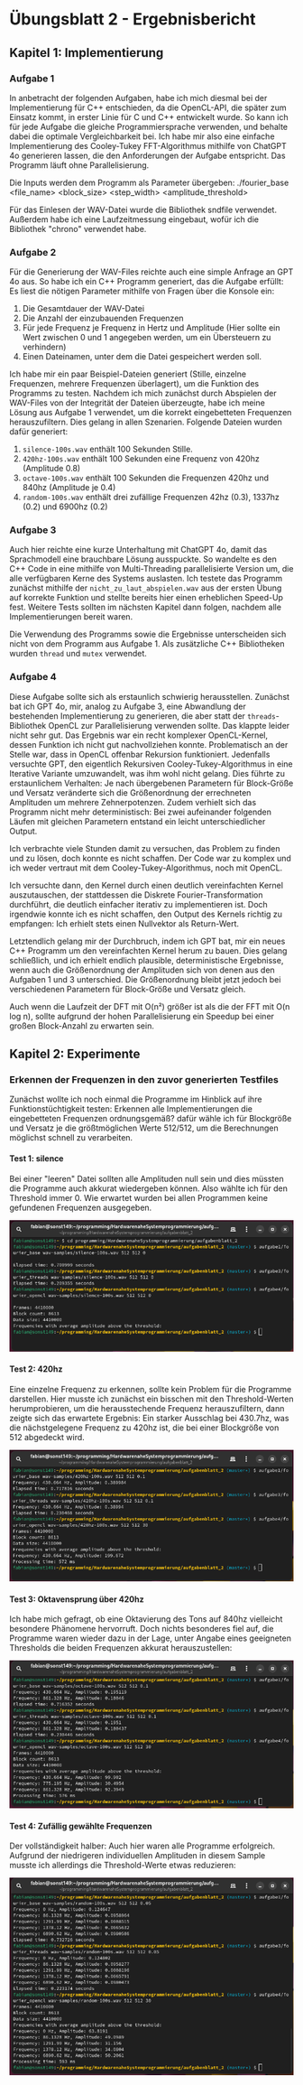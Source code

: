 # Übungsblatt 2 - Ergebnisbericht

## Kapitel 1: Implementierung
### Aufgabe 1
In anbetracht der folgenden Aufgaben, habe ich mich diesmal bei der Implementierung für C++ entschieden, da die OpenCL-API, die später zum Einsatz kommt, in erster Linie für C und C++ entwickelt wurde. So kann ich für jede Aufgabe die gleiche Programmiersprache verwenden, und behalte dabei die optimale Vergleichbarkeit bei. Ich habe mir also eine einfache Implementierung des Cooley-Tukey FFT-Algorithmus mithilfe von ChatGPT 4o generieren lassen, die den Anforderungen der Aufgabe entspricht. Das Programm läuft ohne Parallelisierung.

Die Inputs werden dem Programm als Parameter übergeben: ./fourier_base <file_name> <block_size> <step_width> <amplitude_threshold>

Für das Einlesen der WAV-Datei wurde die Bibliothek sndfile verwendet. Außerdem habe ich eine Laufzeitmessung eingebaut, wofür ich die Bibliothek "chrono" verwendet habe.

### Aufgabe 2
Für die Generierung der WAV-Files reichte auch eine simple Anfrage an GPT 4o aus. So habe ich ein C++ Programm generiert, das die Aufgabe erfüllt: Es liest die nötigen Parameter mithilfe von Fragen über die Konsole ein: 

1. Die Gesamtdauer der WAV-Datei
2. Die Anzahl der einzubauenden Frequenzen
3. Für jede Frequenz je Frequenz in Hertz und Amplitude (Hier sollte ein Wert zwischen 0 und 1 angegeben werden, um ein Übersteuern zu verhindern)
4. Einen Dateinamen, unter dem die Datei gespeichert werden soll.

Ich habe mir ein paar Beispiel-Dateien generiert (Stille, einzelne Frequenzen, mehrere Frequenzen überlagert), um die Funktion des Programms zu testen. Nachdem ich mich zunächst durch Abspielen der WAV-Files von der Integrität der Dateien überzeugte, habe ich meine Lösung aus Aufgabe 1 verwendet, um die korrekt eingebetteten Frequenzen herauszufiltern. Dies gelang in allen Szenarien. Folgende Dateien wurden dafür generiert:

1. `silence-100s.wav` enthält 100 Sekunden Stille.
2. `420hz-100s.wav` enthält 100 Sekunden eine Frequenz von 420hz (Amplitude 0.8)
3. `octave-100s.wav` enthält 100 Sekunden die Frequenzen 420hz und 840hz (Amplitude je 0.4)
4. `random-100s.wav` enthält drei zufällige Frequenzen 42hz (0.3), 1337hz (0.2) und 6900hz (0.2)

### Aufgabe 3
Auch hier reichte eine kurze Unterhaltung mit ChatGPT 4o, damit das Sprachmodell eine brauchbare Lösung ausspuckte. So wandelte es den C++ Code in eine mithilfe von Multi-Threading parallelisierte Version um, die alle verfügbaren Kerne des Systems auslasten. Ich testete das Programm zunächst mithilfe der `nicht_zu_laut_abspielen.wav` aus der ersten Übung auf korrekte Funktion und stellte bereits hier einen erheblichen Speed-Up fest. Weitere Tests sollten im nächsten Kapitel dann folgen, nachdem alle Implementierungen bereit waren.

Die Verwendung des Programms sowie die Ergebnisse unterscheiden sich nicht von dem Programm aus Aufgabe 1. Als zusätzliche C++ Bibliotheken wurden `thread` und `mutex` verwendet.

### Aufgabe 4
Diese Aufgabe sollte sich als erstaunlich schwierig herausstellen. Zunächst bat ich GPT 4o, mir, analog zu Aufgabe 3, eine Abwandlung der bestehenden Implementierung zu generieren, die aber statt der `threads`-Bibliothek OpenCL zur Parallelisierung verwenden sollte. Das klappte leider nicht sehr gut. Das Ergebnis war ein recht komplexer OpenCL-Kernel, dessen Funktion ich nicht gut nachvollziehen konnte. Problematisch an der Stelle war, dass in OpenCL offenbar Rekursion funktioniert. Jedenfalls versuchte GPT, den eigentlich Rekursiven Cooley-Tukey-Algorithmus in eine Iterative Variante umzuwandelt, was ihm wohl nicht gelang. Dies führte zu erstaunlichem Verhalten: Je nach übergebenen Parametern für Block-Größe und Versatz veränderte sich die Größenordnung der errechneten Amplituden um mehrere Zehnerpotenzen. Zudem verhielt sich das Programm nicht mehr deterministisch: Bei zwei aufeinander folgenden Läufen mit gleichen Parametern entstand ein leicht unterschiedlicher Output.

Ich verbrachte viele Stunden damit zu versuchen, das Problem zu finden und zu lösen, doch konnte es nicht schaffen. Der Code war zu komplex und ich weder vertraut mit dem Cooley-Tukey-Algorithmus, noch mit OpenCL.

Ich versuchte dann, den Kernel durch einen deutlich vereinfachten Kernel auszutauschen, der stattdessen die Diskrete Fourier-Transformation durchführt, die deutlich einfacher iterativ zu implementieren ist. Doch irgendwie konnte ich es nicht schaffen, den Output des Kernels richtig zu empfangen: Ich erhielt stets einen Nullvektor als Return-Wert.

Letztendlich gelang mir der Durchbruch, indem ich GPT bat, mir ein neues C++ Programm um den vereinfachten Kernel herum zu bauen. Dies gelang schließlich, und ich erhielt endlich plausible, deterministische Ergebnisse, wenn auch die Größenordnung der Amplituden sich von denen aus den Aufgaben 1 und 3 unterschied. Die Größenordnung bleibt jetzt jedoch bei verschiedenen Parametern für Block-Größe und Versatz gleich.

Auch wenn die Laufzeit der DFT mit O(n²) größer ist als die der FFT mit O(n log n), sollte aufgrund der hohen Parallelisierung ein Speedup bei einer großen Block-Anzahl zu erwarten sein.

## Kapitel 2: Experimente
### Erkennen der Frequenzen in den zuvor generierten Testfiles

Zunächst wollte ich noch einmal die Programme im Hinblick auf ihre Funktionstüchtigkeit testen: Erkennen alle Implementierungen die eingebetteten Frequenzen ordnungsgemäß? dafür wähle ich für Blockgröße und Versatz je die größtmöglichen Werte 512/512, um die Berechnungen möglichst schnell zu verarbeiten.

#### Test 1: silence
Bei einer "leeren" Datei sollten alle Amplituden null sein und dies müssten die Programme auch akkurat wiedergeben können. Also wählte ich für den Threshold immer 0. Wie erwartet wurden bei allen Programmen keine gefundenen Frequenzen ausgegeben.

<img src="./img/experiment_silence.png">

#### Test 2: 420hz
Eine einzelne Frequenz zu erkennen, sollte kein Problem für die Programme darstellen. Hier musste ich zunächst ein bisschen mit den Threshold-Werten herumprobieren, um die herausstechende Frequenz herauszufiltern, dann zeigte sich das erwartete Ergebnis: Ein starker Ausschlag bei 430.7hz, was die nächstgelegene Frequenz zu 420hz ist, die bei einer Blockgröße von 512 abgedeckt wird.

<img src="./img/experiment_420.png">

#### Test 3: Oktavensprung über 420hz
Ich habe mich gefragt, ob eine Oktavierung des Tons auf 840hz vielleicht besondere Phänomene hervorruft. Doch nichts besonderes fiel auf, die Programme waren wieder dazu in der Lage, unter Angabe eines geeigneten Thresholds die beiden Frequenzen akkurat herauszustellen:

<img src="./img/experiment_octave.png">

#### Test 4: Zufällig gewählte Frequenzen
Der vollständigkeit halber: Auch hier waren alle Programme erfolgreich. Aufgrund der niedrigeren individuellen Amplituden in diesem Sample musste ich allerdings die Threshold-Werte etwas reduzieren:

<img src="./img/experiment_random.png">
